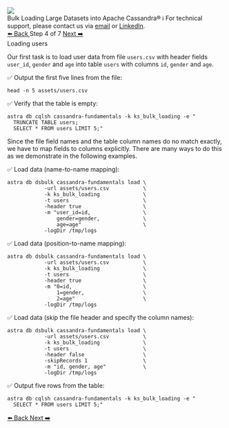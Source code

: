 <!-- TOP -->
<div class="top">
  <img src="https://datastax-academy.github.io/katapod-shared-assets/images/ds-academy-logo.svg" />
  <div class="scenario-title-section">
    <span class="scenario-title">Bulk Loading Large Datasets into Apache Cassandra®</span>
    <span class="scenario-subtitle">ℹ️ For technical support, please contact us via <a href="mailto:aleksandr.volochnev@datastax.com">email</a> or <a href="https://dtsx.io/aleks">LinkedIn</a>.</span>
  </div>
</div>

<!-- NAVIGATION -->
<div id="navigation-top" class="navigation-top">
 <a href='command:katapod.loadPage?[{"step":"step3-astra"}]'
   class="btn btn-dark navigation-top-left">⬅️ Back
 </a>
<span class="step-count"> Step 4 of 7</span>
 <a href='command:katapod.loadPage?[{"step":"step5-astra"}]' 
    class="btn btn-dark navigation-top-right">Next ➡️
  </a>
</div>

<!-- CONTENT -->

<div class="step-title">Loading users</div>

Our first task is to load user data from file `users.csv` with header fields `user_id`, `gender` and `age` 
into table `users` with columns `id`, `gender` and `age`. 

✅ Output the first five lines from the file:
```
head -n 5 assets/users.csv
```

✅ Verify that the table is empty:
```
astra db cqlsh cassandra-fundamentals -k ks_bulk_loading -e "
  TRUNCATE TABLE users;
  SELECT * FROM users LIMIT 5;"
```

Since the file field names and the table column names do no match exactly, 
we have to map fields to columns explicitly. There 
are many ways to do this as we demonstrate in the following examples.

✅ Load data (name-to-name mapping):
```
astra db dsbulk cassandra-fundamentals load \
            -url assets/users.csv           \
            -k ks_bulk_loading              \
            -t users                        \
            -header true                    \
            -m "user_id=id,                 \
                gender=gender,              \
                age=age"                    \
            -logDir /tmp/logs
```

✅ Load data (position-to-name mapping): 
```
astra db dsbulk cassandra-fundamentals load \
            -url assets/users.csv           \
            -k ks_bulk_loading              \
            -t users                        \
            -header true                    \
            -m "0=id,                       \
                1=gender,                   \
                2=age"                      \
            -logDir /tmp/logs
```

✅ Load data (skip the file header and specify the column names): 
```
astra db dsbulk cassandra-fundamentals load \
            -url assets/users.csv           \
            -k ks_bulk_loading              \
            -t users                        \
            -header false                   \
            -skipRecords 1                  \
            -m "id, gender, age"            \
            -logDir /tmp/logs
```

✅ Output five rows from the table:
```
astra db cqlsh cassandra-fundamentals -k ks_bulk_loading -e "
  SELECT * FROM users LIMIT 5;"
```

<!-- NAVIGATION -->
<div id="navigation-bottom" class="navigation-bottom">
 <a href='command:katapod.loadPage?[{"step":"step3-astra"}]'
   class="btn btn-dark navigation-bottom-left">⬅️ Back
 </a>
 <a href='command:katapod.loadPage?[{"step":"step5-astra"}]'
    class="btn btn-dark navigation-bottom-right">Next ➡️
  </a>
</div>

